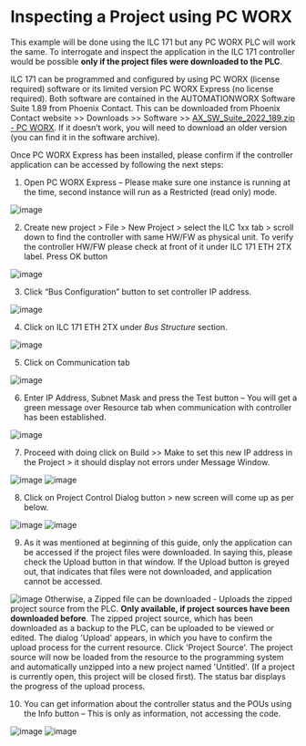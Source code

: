 # Inspecting a Project using PC WORX
This example will be done using the ILC 171 but any PC WORX PLC will work the same.
To interrogate and inspect the application in the ILC 171 controller would be possible __only if the project files were downloaded to the PLC__.

ILC 171 can be programmed and configured by using PC WORX (license required) software or its limited version PC WORX Express (no license required). Both software are contained in the AUTOMATIONWORX Software Suite 1.89 from Phoenix Contact. This can be downloaded from Phoenix Contact website >> Downloads >> Software >> [AX_SW_Suite_2022_189.zip - PC WORX](https://www.phoenixcontact.com/en-au/products/programming-pc-worx-basic-lic-2985275). If it doesn’t work, you will need to download an older version (you can find it in the software archive).

Once PC WORX Express has been installed, please confirm if the controller application can be accessed by following the next steps:
1. Open PC WORX Express – Please make sure one instance is running at the time, second instance will run as a Restricted (read only) mode.

![image](https://github.com/user-attachments/assets/332ac656-bdc9-4b29-b9d0-f63c10aa69de)

2. Create new project > File > New Project > select the ILC 1xx tab > scroll down to find the controller with same HW/FW as physical unit. To verify the controller HW/FW please check at front of it under ILC 171 ETH 2TX label. Press OK button

![image](https://github.com/user-attachments/assets/2fbe6468-07f8-4cb8-bfe8-6ca96350135f)

3. Click “Bus Configuration” button to set controller IP address.

![image](https://github.com/user-attachments/assets/005f3d27-08b1-4767-9483-957dabfcd420)

4. Click on ILC 171 ETH 2TX under _Bus Structure_ section.

![image](https://github.com/user-attachments/assets/f3c6c2b8-ed80-47c8-bdca-f00448b60e94)

5. Click on Communication tab

![image](https://github.com/user-attachments/assets/05d53299-084e-4eeb-8738-3d26299fb624)

6. Enter IP Address, Subnet Mask and press the Test button – You will get a green message over Resource tab when communication with controller has been established.

![image](https://github.com/user-attachments/assets/1490aac1-3b4d-4fd4-8d9b-b624dd31f23a)

7. Proceed with doing click on Build >> Make to set this new IP address in the Project > it should display not errors under Message Window.

![image](https://github.com/user-attachments/assets/f9121f83-c825-40e5-b488-c6bd18478991)
![image](https://github.com/user-attachments/assets/6e91c2c9-39dd-4398-8c67-cf6937added3)

8. Click on Project Control Dialog button > new screen will come up as per below.

![image](https://github.com/user-attachments/assets/2094670c-1507-4be7-aa80-e1369d530db7)
![image](https://github.com/user-attachments/assets/aebed329-b957-4d9a-a684-584a0a71784d)

9. As it was mentioned at beginning of this guide, only the application can be accessed if the project files were downloaded. In saying this, please check the Upload button in that window. If the Upload button is greyed out, that indicates that files were not downloaded, and application cannot be accessed.

![image](https://github.com/user-attachments/assets/fc6c5ab5-5c55-484a-8062-f83bd5996485)
Otherwise, a Zipped file can be downloaded - Uploads the zipped project source from the PLC. __Only available, if project sources have been downloaded before__. The zipped project source, which has been downloaded as a backup to the PLC, can be uploaded to be viewed or edited. The dialog 'Upload' appears, in which you have to confirm the upload process for the current resource. Click 'Project Source'. The project source will now be loaded from the resource to the programming system and automatically unzipped into a new project named 'Untitled'. (If a project is currently open, this project will be closed first). The status bar displays the progress of the upload process.

10. You can get information about the controller status and the POUs using the Info button – This is only as information, not accessing the code.

![image](https://github.com/user-attachments/assets/f50a9070-b31b-43aa-8cd7-8938a8e45c5d)
![image](https://github.com/user-attachments/assets/0b3443f9-2f36-42d5-aa66-958c0d96e0d2)

